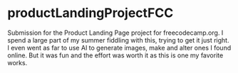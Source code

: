 # productLandingProjectFCC
Submission for the Product Landing Page project for freecodecamp.org. I spend a large part of my summer fiddling with this, trying to get it just right. I even went as far to use AI to generate images, make and alter ones I found online. But it was fun and the effort was worth it as this is one my favorite works.
